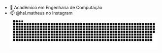 - 💼 Acadêmico em Engenharia de Computação
- 📫 @hsl.matheus no Instagram
 ![Snake animation](https://github.com/matheus872/matheus872/blob/output/github-contribution-grid-snake.svg)
